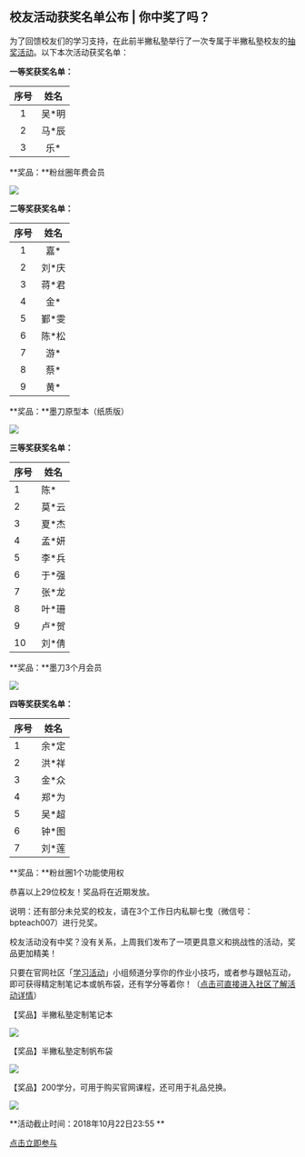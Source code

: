 ## 校友活动获奖名单公布 | 你中奖了吗？

为了回馈校友们的学习支持，在此前半撇私塾举行了一次专属于半撇私塾校友的[抽奖活动](https://mp.weixin.qq.com/s/yVJ9xXzZMIOxvLE3Wd9LTQ?utm_source=wechat.com&utm_medium=referral&utm_campaign=mkg102-yz-guosw&utm_term=studyroom&utm_content=textlink)。以下本次活动获奖名单：

**一等奖获奖名单：**

|  序号  |  姓名  |
| :--: | :--: |
|  1   | 吴*明  |
|  2   | 马*辰  |
|  3   |  乐*  |

**奖品：**粉丝圈年费会员

![](http://cdn.bpteach.com/18-9-18/40416252.jpg)



**二等奖获奖名单：**

|  序号  |  姓名  |
| :--: | :--: |
|  1   |  嘉*  |
|  2   | 刘*庆  |
|  3   | 蒋*君  |
|  4   |  金*  |
|  5   | 鄞*雯  |
|  6   | 陈*松  |
|  7   |  游*  |
|  8   |  蔡*  |
|  9   |  黄*  |

**奖品：**墨刀原型本（纸质版）

![](http://cdn.bpteach.com/18-9-18/31206347.jpg)



**三等奖获奖名单：**

| 序号   | 姓名   |
| ---- | ---- |
| 1    | 陈*   |
| 2    | 莫*云  |
| 3    | 夏*杰  |
| 4    | 孟*妍  |
| 5    | 李*兵  |
| 6    | 于*强  |
| 7    | 张*龙  |
| 8    | 叶*珊  |
| 9    | 卢*贺  |
| 10   | 刘*倩  |

**奖品：**墨刀3个月会员

![](http://cdn.bpteach.com/18-9-18/6027058.jpg)



**四等奖获奖名单：**

| 序号   | 姓名   |
| ---- | ---- |
| 1    | 余*定  |
| 2    | 洪*祥  |
| 3    | 金*众  |
| 4    | 郑*为  |
| 5    | 吴*超  |
| 6    | 钟*图  |
| 7    | 刘*莲  |

**奖品：**粉丝圈1个功能使用权

恭喜以上29位校友！奖品将在近期发放。

说明：还有部分未兑奖的校友，请在3个工作日内私聊七曳（微信号：bpteach007）进行兑奖。



校友活动没有中奖？没有关系，上周我们发布了一项更具意义和挑战性的活动，奖品更加精美！ 

只要在官网社区「[学习活动](https://learn.bpteach.com/group/8?utm_source=wechat.com&utm_medium=referral&utm_campaign=mkg102-yz-guosw&utm_term=studyroom&utm_content=textlink)」小组频道分享你的作业小技巧，或者参与跟帖互动，即可获得精定制笔记本或帆布袋，还有学分等着你！（[点击可直接进入社区了解活动详情](https://learn.bpteach.com/group/8?utm_source=wechat.com&utm_medium=referral&utm_campaign=mkg102-yz-guosw&utm_term=studyroom&utm_content=textlink)）

【奖品】半撇私塾定制笔记本

![](http://cdn.bpteach.com/18-10-10/47181399.jpg)

【奖品】半撇私塾定制帆布袋

![](http://cdn.bpteach.com/18-10-10/27419748.jpg)

【奖品】200学分，可用于购买官网课程，还可用于礼品兑换。 

![](http://cdn.bpteach.com/18-10-10/21453615.jpg)

**活动截止时间：2018年10月22日23:55 **

[点击立即参与](https://learn.bpteach.com/group/8?utm_source=wechat.com&utm_medium=referral&utm_campaign=mkg102-yz-guosw&utm_term=studyroom&utm_content=textlink)